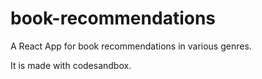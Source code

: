 # book-recommendations
 A React App for book recommendations in various genres. 
 
 It is made with codesandbox.
